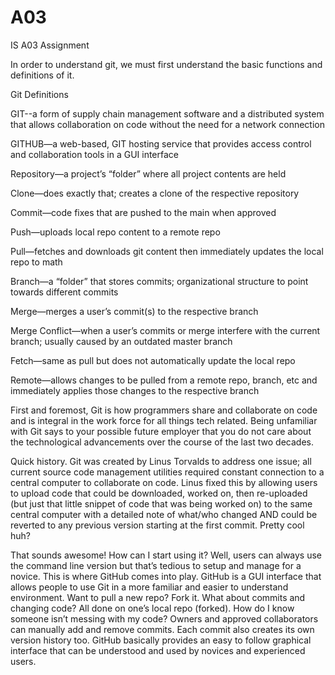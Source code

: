# A03
IS A03 Assignment 

In order to understand git, we must first understand the basic functions and definitions of it.

Git Definitions

GIT--a form of supply chain management software and a distributed system that allows collaboration on code without the need for a network connection  

GITHUB—a web-based, GIT hosting service that provides access control and collaboration tools in a GUI interface 

Repository—a project’s “folder” where all project contents are held

Clone—does exactly that; creates a clone of the respective repository

Commit—code fixes that are pushed to the main when approved

Push—uploads local repo content to a remote repo 

Pull—fetches and downloads git content then immediately updates the local repo to math 

Branch—a “folder” that stores commits; organizational structure to point towards different commits

Merge—merges a user’s commit(s) to the respective branch

Merge Conflict—when a user’s commits or merge interfere with the current branch; usually caused by an outdated master branch

Fetch—same as pull but does not automatically update the local repo

Remote—allows changes to be pulled from a remote repo, branch, etc and immediately applies those changes to the respective branch

First and foremost, Git is how programmers share and collaborate on code and is integral in the work force for all things tech related. Being unfamiliar with Git says to your possible future employer that you do not care about the technological advancements over the course of the last two decades. 

Quick history. Git was created by Linus Torvalds to address one issue; all current source code management utilities required constant connection to a central computer to collaborate on code. Linus fixed this by allowing users to upload code that could be downloaded, worked on, then re-uploaded (but just that little snippet of code that was being worked on) to the same central computer with a detailed note of what/who changed AND could be reverted to any previous version starting at the first commit. Pretty cool huh? 

That sounds awesome! How can I start using it? Well, users can always use the command line version but that’s tedious to setup and manage for a novice. This is where GitHub comes into play. GitHub is a GUI interface that allows people to use Git in a more familiar and easier to understand environment. Want to pull a new repo? Fork it. What about commits and changing code? All done on one’s local repo (forked). How do I know someone isn’t messing with my code? Owners and approved collaborators can manually add and remove commits. Each commit also creates its own version history too. GitHub basically provides an easy to follow graphical interface that can be understood and used by novices and experienced users.  
